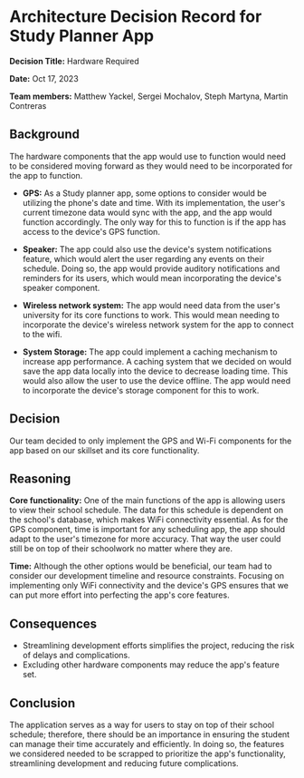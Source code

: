 # Architecture Decision Record for Study Planner App

**Decision Title:** Hardware Required

**Date:** Oct 17, 2023

**Team members:** Matthew Yackel, Sergei Mochalov, Steph Martyna, Martin Contreras

## Background

The hardware components that the app would use to function would need to be considered moving forward as they would need to be incorporated for the app to function.

- **GPS:** As a Study planner app, some options to consider would be utilizing the phone's date and time. With its implementation, the user's current timezone data would sync with the app, and the app would function accordingly. The only way for this to function is if the app has access to the device's GPS function.

- **Speaker:** The app could also use the device's system notifications feature, which would alert the user regarding any events on their schedule. Doing so, the app would provide auditory notifications and reminders for its users, which would mean incorporating the device's speaker component.

- **Wireless network system:** The app would need data from the user's university for its core functions to work. This would mean needing to incorporate the device's wireless network system for the app to connect to the wifi.

- **System Storage:** The app could implement a caching mechanism to increase app performance. A caching system that we decided on would save the app data locally into the device to decrease loading time. This would also allow the user to use the device offline. The app would need to incorporate the device's storage component for this to work.

## Decision

Our team decided to only implement the GPS and Wi-Fi components for the app based on our skillset and its core functionality.

## Reasoning

**Core functionality:** One of the main functions of the app is allowing users to view their school schedule. The data for this schedule is dependent on the school's database, which makes WiFi connectivity essential. As for the GPS component, time is important for any scheduling app, the app should adapt to the user's timezone for more accuracy. That way the user could still be on top of their schoolwork no matter where they are.

**Time:** Although the other options would be beneficial, our team had to consider our development timeline and resource constraints. Focusing on implementing only WiFi connectivity and the device's GPS ensures that we can put more effort into perfecting the app's core features.

## Consequences

- Streamlining development efforts simplifies the project, reducing the risk of delays and complications.
- Excluding other hardware components may reduce the app's feature set.

## Conclusion

The application serves as a way for users to stay on top of their school schedule; therefore, there should be an importance in ensuring the student can manage their time accurately and efficiently. In doing so, the features we considered needed to be scrapped to prioritize the app's functionality, streamlining development and reducing future complications.
